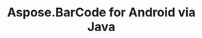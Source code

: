 ---
title: Aspose.BarCode for Android via Java
type: docs
weight: 14
url: /androidjava/
keywords: 
description: 
is_root: true
---